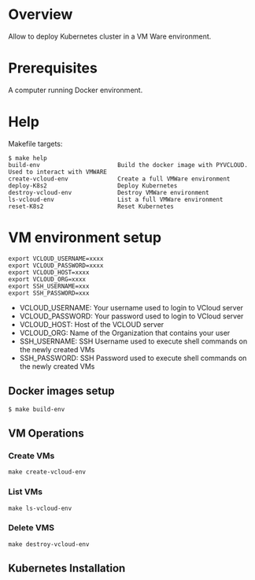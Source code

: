 # Overview

Allow to deploy Kubernetes cluster in a VM Ware environment.

# Prerequisites

A computer running Docker environment.

# Help

Makefile targets:

```
$ make help
build-env                      Build the docker image with PYVCLOUD. Used to interact with VMWARE
create-vcloud-env              Create a full VMWare environment
deploy-K8s2                    Deploy Kubernetes
destroy-vcloud-env             Destroy VMWare environment
ls-vcloud-env                  List a full VMWare environment
reset-K8s2                     Reset Kubernetes
```



# VM environment setup

```
export VCLOUD_USERNAME=xxxx
export VCLOUD_PASSWORD=xxxx
export VCLOUD_HOST=xxxx
export VCLOUD_ORG=xxxx
export SSH_USERNAME=xxx
export SSH_PASSWORD=xxx
```

* VCLOUD_USERNAME: Your username used to login to VCloud server
* VCLOUD_PASSWORD: Your password used to login to VCloud server
* VCLOUD_HOST: Host of the VCLOUD server
* VCLOUD_ORG: Name of the Organization that contains your user
* SSH_USERNAME: SSH Username used to execute shell commands on the newly created VMs 
* SSH_PASSWORD: SSH Password used to execute shell commands on the newly created VMs

## Docker images setup

```
$ make build-env
```


## VM Operations
### Create VMs
```
make create-vcloud-env 
```
### List VMs
```
make ls-vcloud-env 
```
### Delete VMS
```
make destroy-vcloud-env 
```

## Kubernetes Installation
